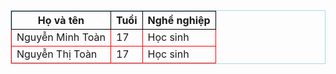 <!DOCTYPE html>
<html>
<head>
<style>
table{
      border: 1px solid lightblue;
      }
th{
   border: 1px solid black;
   }
td{
   border: 1px solid red;
   }
</style>
</head>
<body>
<table>
<thead>
<tr>
<th>Họ và tên</th>
<th>Tuổi</th>
<th>Nghề nghiệp</th>
</tr>
</thead>
<tbody>
<tr>
<td>Nguyễn Minh Toàn</td>
<td>17</td>
<td>Học sinh</td>
</tr>
<tr>
<td>Nguyễn Thị Toàn</td>
<td>17</td>
<td>Học sinh</td>
</tr>
</tbody>
</table>
</body>
</html>
